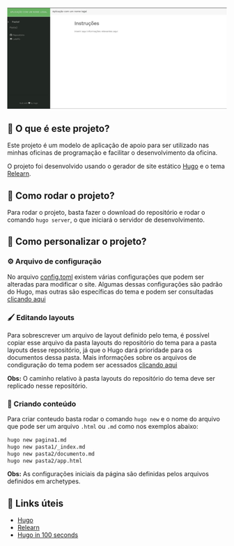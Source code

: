 ![](./imagens/capa.jpeg)

## 🤔 O que é este projeto?

Este projeto é um modelo de aplicação de apoio para ser utilizado nas minhas oficinas de programação e facilitar o desenvolvimento da oficina.

O projeto foi desenvolvido usando o gerador de site estático [Hugo](https://gohugo.io/) e o tema [Relearn](https://themes.gohugo.io/themes/hugo-theme-relearn/).

## 🤔 Como rodar o projeto?

Para rodar o projeto, basta fazer o download do repositório e rodar o comando `hugo server`, o que iniciará o servidor de desenvolvimento.

## 🤔 Como personalizar o projeto?

### ⚙️ Arquivo de configuração

No arquivo [config.toml](./config.toml) existem várias configurações que podem ser alteradas para modificar o site. Algumas dessas configurações são padrão do Hugo, mas outras são específicas do tema e podem ser consultadas [clicando aqui](https://mcshelby.github.io/hugo-theme-relearn/basics/customization/index.html)

### 🖌️ Editando layouts

Para sobrescrever um arquivo de layout definido pelo tema, é possível copiar esse arquivo da pasta layouts do repositório do tema para a pasta layouts desse repositório, já que o Hugo dará prioridade para os documentos dessa pasta. Mais informações sobre os arquivos de condiguração do tema podem ser acessados [clicando aqui](https://mcshelby.github.io/hugo-theme-relearn/basics/customization/index.html)

**Obs:** O caminho relativo à pasta layouts do repositório do tema deve ser replicado nesse repositório.

### 📖 Criando conteúdo

Para criar conteudo basta rodar o comando `hugo new` e o nome do arquivo que pode ser um arquivo `.html` ou `.md` como nos exemplos abaixo:

```
hugo new pagina1.md
hugo new pasta1/_index.md
hugo new pasta2/documento.md
hugo new pasta2/app.html
```

**Obs:** As configurações iniciais da página são definidas pelos arquivos definidos em archetypes.

## 🔗 Links úteis

-   [Hugo](https://gohugo.io/)
-   [Relearn](https://themes.gohugo.io/themes/hugo-theme-relearn/)
-   [Hugo in 100 seconds](https://www.youtube.com/watch?v=0RKpf3rK57I)

